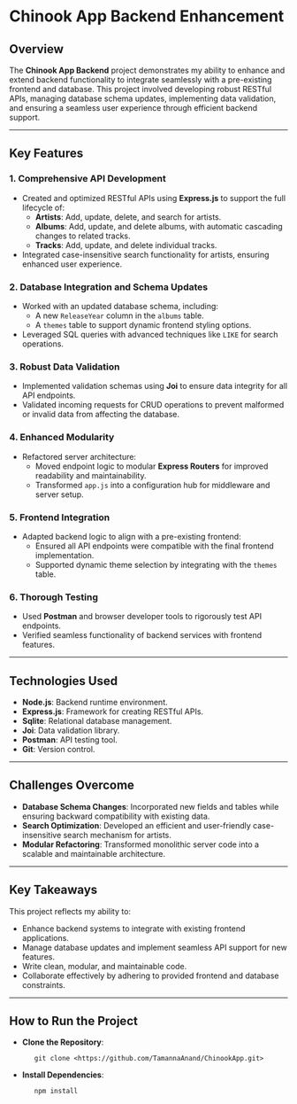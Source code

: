 # Chinook App Backend Enhancement

## Overview

The **Chinook App Backend** project demonstrates my ability to enhance and extend backend functionality to integrate seamlessly with a pre-existing frontend and database. This project involved developing robust RESTful APIs, managing database schema updates, implementing data validation, and ensuring a seamless user experience through efficient backend support.

---

## Key Features

### 1. Comprehensive API Development
- Created and optimized RESTful APIs using **Express.js** to support the full lifecycle of:
  - **Artists**: Add, update, delete, and search for artists.
  - **Albums**: Add, update, and delete albums, with automatic cascading changes to related tracks.
  - **Tracks**: Add, update, and delete individual tracks.
- Integrated case-insensitive search functionality for artists, ensuring enhanced user experience.

### 2. Database Integration and Schema Updates
- Worked with an updated database schema, including:
  - A new `ReleaseYear` column in the `albums` table.
  - A `themes` table to support dynamic frontend styling options.
- Leveraged SQL queries with advanced techniques like `LIKE` for search operations.

### 3. Robust Data Validation
- Implemented validation schemas using **Joi** to ensure data integrity for all API endpoints.
- Validated incoming requests for CRUD operations to prevent malformed or invalid data from affecting the database.

### 4. Enhanced Modularity
- Refactored server architecture:
  - Moved endpoint logic to modular **Express Routers** for improved readability and maintainability.
  - Transformed `app.js` into a configuration hub for middleware and server setup.

### 5. Frontend Integration
- Adapted backend logic to align with a pre-existing frontend:
  - Ensured all API endpoints were compatible with the final frontend implementation.
  - Supported dynamic theme selection by integrating with the `themes` table.

### 6. Thorough Testing
- Used **Postman** and browser developer tools to rigorously test API endpoints.
- Verified seamless functionality of backend services with frontend features.

---

## Technologies Used

- **Node.js**: Backend runtime environment.
- **Express.js**: Framework for creating RESTful APIs.
- **Sqlite**: Relational database management.
- **Joi**: Data validation library.
- **Postman**: API testing tool.
- **Git**: Version control.

---

## Challenges Overcome

- **Database Schema Changes**: Incorporated new fields and tables while ensuring backward compatibility with existing data.
- **Search Optimization**: Developed an efficient and user-friendly case-insensitive search mechanism for artists.
- **Modular Refactoring**: Transformed monolithic server code into a scalable and maintainable architecture.

---

## Key Takeaways

This project reflects my ability to:
- Enhance backend systems to integrate with existing frontend applications.
- Manage database updates and implement seamless API support for new features.
- Write clean, modular, and maintainable code.
- Collaborate effectively by adhering to provided frontend and database constraints.

---

## How to Run the Project

- **Clone the Repository**: 

         git clone <https://github.com/TamannaAnand/ChinookApp.git>

- **Install Dependencies**: 

         npm install
